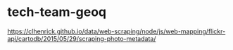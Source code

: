 # tech-team-geoq
https://clhenrick.github.io/data/web-scraping/node/js/web-mapping/flickr-api/cartodb/2015/05/29/scraping-photo-metadata/
